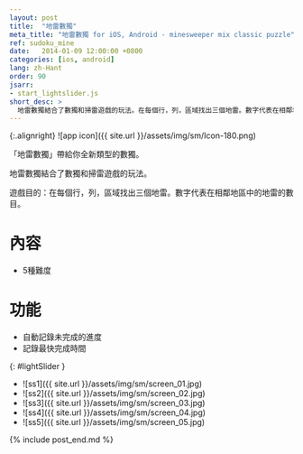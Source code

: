 ```yaml
---
layout: post
title:  "地雷數獨"
meta_title: "地雷數獨 for iOS, Android - minesweeper mix classic puzzle"
ref: sudoku_mine
date:   2014-01-09 12:00:00 +0800
categories: [ios, android]
lang: zh-Hant
order: 90
jsarr:
- start_lightslider.js
short_desc: >
  地雷數獨結合了數獨和掃雷遊戲的玩法。在每個行，列，區域找出三個地雷。數字代表在相鄰地區中的地雷的數目。
---
```


{:.alignright}
![app icon]({{ site.url }}/assets/img/sm/Icon-180.png)

「地雷數獨」帶給你全新類型的數獨。

地雷數獨結合了數獨和掃雷遊戲的玩法。

遊戲目的：在每個行，列，區域找出三個地雷。數字代表在相鄰地區中的地雷的數目。

# 內容
- 5種難度

# 功能
- 自動記錄未完成的進度
- 記錄最快完成時間

{: #lightSlider }
*   ![ss1]({{ site.url }}/assets/img/sm/screen_01.jpg)
*   ![ss2]({{ site.url }}/assets/img/sm/screen_02.jpg)
*   ![ss3]({{ site.url }}/assets/img/sm/screen_03.jpg)
*   ![ss4]({{ site.url }}/assets/img/sm/screen_04.jpg)
*   ![ss5]({{ site.url }}/assets/img/sm/screen_05.jpg)

{% include post_end.md %}
